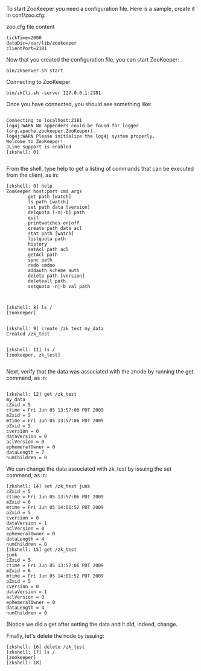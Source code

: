 To start ZooKeeper you need a configuration file. Here is a sample, create it in conf/zoo.cfg:

zoo.cfg file content 

```
tickTime=2000
dataDir=/var/lib/zookeeper
clientPort=2181

```

Now that you created the configuration file, you can start ZooKeeper:

```
bin/zkServer.sh start

```

Connecting to ZooKeeper

```
bin/zkCli.sh -server 127.0.0.1:2181

```

Once you have connected, you should see something like:

```

Connecting to localhost:2181
log4j:WARN No appenders could be found for logger (org.apache.zookeeper.ZooKeeper).
log4j:WARN Please initialize the log4j system properly.
Welcome to ZooKeeper!
JLine support is enabled
[zkshell: 0]
        

```

From the shell, type help to get a listing of commands that can be executed from the client, as in:

```
[zkshell: 0] help
ZooKeeper host:port cmd args
        get path [watch]
        ls path [watch]
        set path data [version]
        delquota [-n|-b] path
        quit
        printwatches on|off
        create path data acl
        stat path [watch]
        listquota path
        history
        setAcl path acl
        getAcl path
        sync path
        redo cmdno
        addauth scheme auth
        delete path [version]
        deleteall path
        setquota -n|-b val path

        

```


```
[zkshell: 8] ls /
[zookeeper]
        
  
[zkshell: 9] create /zk_test my_data
Created /zk_test      
        

[zkshell: 11] ls /
[zookeeper, zk_test]


```

Next, verify that the data was associated with the znode by running the get command, as in:


```

[zkshell: 12] get /zk_test
my_data
cZxid = 5
ctime = Fri Jun 05 13:57:06 PDT 2009
mZxid = 5
mtime = Fri Jun 05 13:57:06 PDT 2009
pZxid = 5
cversion = 0
dataVersion = 0
aclVersion = 0
ephemeralOwner = 0
dataLength = 7
numChildren = 0

```


We can change the data associated with zk_test by issuing the set command, as in:

```
[zkshell: 14] set /zk_test junk
cZxid = 5
ctime = Fri Jun 05 13:57:06 PDT 2009
mZxid = 6
mtime = Fri Jun 05 14:01:52 PDT 2009
pZxid = 5
cversion = 0
dataVersion = 1
aclVersion = 0
ephemeralOwner = 0
dataLength = 4
numChildren = 0
[zkshell: 15] get /zk_test
junk
cZxid = 5
ctime = Fri Jun 05 13:57:06 PDT 2009
mZxid = 6
mtime = Fri Jun 05 14:01:52 PDT 2009
pZxid = 5
cversion = 0
dataVersion = 1
aclVersion = 0
ephemeralOwner = 0
dataLength = 4
numChildren = 0

```

(Notice we did a get after setting the data and it did, indeed, change.

Finally, let's delete the node by issuing:


```
[zkshell: 16] delete /zk_test
[zkshell: 17] ls /
[zookeeper]
[zkshell: 18]

```
